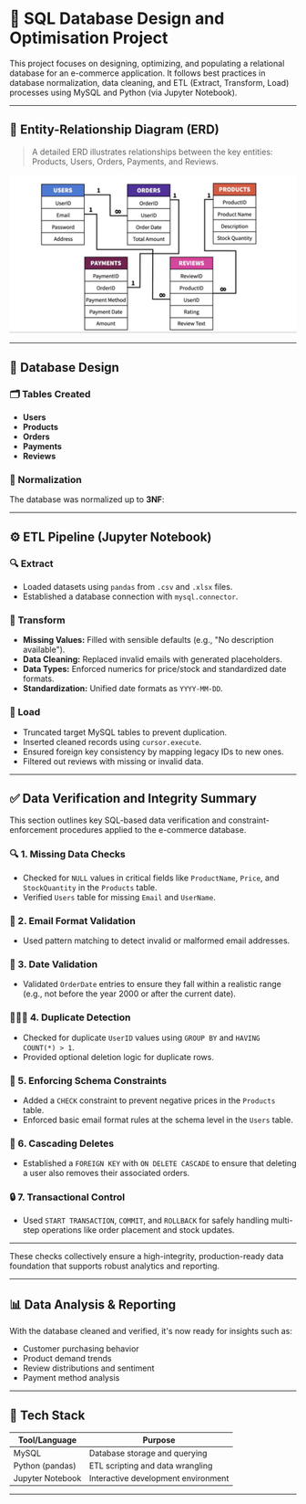 # 🛒 SQL Database Design and Optimisation Project

This project focuses on designing, optimizing, and populating a relational database for an e-commerce application. It follows best practices in database normalization, data cleaning, and ETL (Extract, Transform, Load) processes using MySQL and Python (via Jupyter Notebook).

---

## 📐 Entity-Relationship Diagram (ERD)
> A detailed ERD illustrates relationships between the key entities: Products, Users, Orders, Payments, and Reviews.

![ERD](image/ERD.png)

---

## 🧱 Database Design

### 🗂️ Tables Created
- **Users** 
- **Products** 
- **Orders**
- **Payments**
- **Reviews**

### 🔄 Normalization
The database was normalized up to **3NF**:

---

## ⚙️ ETL Pipeline (Jupyter Notebook)

### 🔍 Extract
- Loaded datasets using `pandas` from `.csv` and `.xlsx` files.
- Established a database connection with `mysql.connector`.

### 🧹 Transform
- **Missing Values:** Filled with sensible defaults (e.g., "No description available").
- **Data Cleaning:** Replaced invalid emails with generated placeholders.
- **Data Types:** Enforced numerics for price/stock and standardized date formats.
- **Standardization:** Unified date formats as `YYYY-MM-DD`.

### 🚚 Load
- Truncated target MySQL tables to prevent duplication.
- Inserted cleaned records using `cursor.execute`.
- Ensured foreign key consistency by mapping legacy IDs to new ones.
- Filtered out reviews with missing or invalid data.

---

## ✅ Data Verification and Integrity Summary

This section outlines key SQL-based data verification and constraint-enforcement procedures applied to the e-commerce database.

### 🔍 1. Missing Data Checks
- Checked for `NULL` values in critical fields like `ProductName`, `Price`, and `StockQuantity` in the `Products` table.
- Verified `Users` table for missing `Email` and `UserName`.

### 📧 2. Email Format Validation
- Used pattern matching to detect invalid or malformed email addresses.

### 📆 3. Date Validation
- Validated `OrderDate` entries to ensure they fall within a realistic range (e.g., not before the year 2000 or after the current date).

### 🧑‍🤝‍🧑 4. Duplicate Detection
- Checked for duplicate `UserID` values using `GROUP BY` and `HAVING COUNT(*) > 1`.
- Provided optional deletion logic for duplicate rows.

### 🧱 5. Enforcing Schema Constraints
- Added a `CHECK` constraint to prevent negative prices in the `Products` table.
- Enforced basic email format rules at the schema level in the `Users` table.

### 🔗 6. Cascading Deletes
- Established a `FOREIGN KEY` with `ON DELETE CASCADE` to ensure that deleting a user also removes their associated orders.

### 🔒 7. Transactional Control
- Used `START TRANSACTION`, `COMMIT`, and `ROLLBACK` for safely handling multi-step operations like order placement and stock updates.

---

These checks collectively ensure a high-integrity, production-ready data foundation that supports robust analytics and reporting.


---

## 📊 Data Analysis & Reporting

With the database cleaned and verified, it's now ready for insights such as:
- Customer purchasing behavior
- Product demand trends
- Review distributions and sentiment
- Payment method analysis

---

## 🚀 Tech Stack

| Tool/Language     | Purpose                           |
|------------------|------------------------------------|
| MySQL             | Database storage and querying      |
| Python (pandas)   | ETL scripting and data wrangling   |
| Jupyter Notebook  | Interactive development environment|

---


